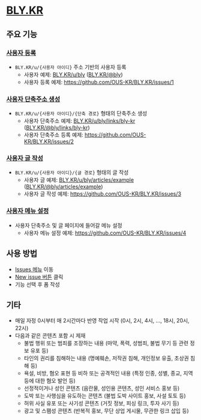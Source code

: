 # [BLY.KR](https://bly.kr)

## 주요 기능

### [사용자 등록](https://github.com/OUS-KR/BLY.KR/issues/new?template=01-user-register-by-issue.yml)

- `BLY.KR/u/{사용자 아이디}` 주소 기반의 사용자 등록
  - 사용자 예제: [BLY.KR/u/bly](https://bly.kr/u/bly) ([BLY.KR/@bly](https://bly.kr/@bly))
  - 사용자 등록 예제: https://github.com/OUS-KR/BLY.KR/issues/1

### [사용자 단축주소 생성](https://github.com/OUS-KR/BLY.KR/issues/new?template=02-user-short-url-register-by-issue.yml)

- `BLY.KR/u/{사용자 아이디}/{단축 경로}` 형태의 단축주소 생성
  - 사용자 단축주소 예제: [BLY.KR/u/bly/links/bly-kr](https://bly.kr/u/bly/links/bly-kr) ([BLY.KR/@bly/links/bly-kr](https://bly.kr/@bly/links/bly-kr))
  - 사용자 단축주소 등록 예제: https://github.com/OUS-KR/BLY.KR/issues/2

### [사용자 글 작성](https://github.com/OUS-KR/BLY.KR/issues/new?template=03-user-article-writing-by-issue.yml)

- `BLY.KR/u/{사용자 아이디}/{글 경로}` 형태의 글 작성
  - 사용자 글 예제: [BLY.KR/u/bly/articles/example](https://bly.kr/u/bly/articles/example) ([BLY.KR/@bly/articles/example](https://bly.kr/@bly/articles/example))
  - 사용자 글 작성 예제: https://github.com/OUS-KR/BLY.KR/issues/3
 
### [사용자 메뉴 설정](https://github.com/OUS-KR/BLY.KR/issues/new?template=04-user-menu-setting-by-issue.yml)

- 사용자 단축주소 및 글 페이지에 들어갈 메뉴 설정
  - 사용자 메뉴 설정 예제: https://github.com/OUS-KR/BLY.KR/issues/4

## 사용 방법

- [Issues 메뉴](https://github.com/OUS-KR/BLY.KR/issues) 이동
- [New issue 버튼](https://github.com/OUS-KR/BLY.KR/issues/new/choose) 클릭
- 기능 선택 후 폼 작성

## 기타

- 매일 자정 0시부터 매 2시간마다 반영 작업 시작 (0시, 2시, 4시, ..., 18시, 20시, 22시)
- 다음과 같은 콘텐츠 포함 시 제재
  - 불법 행위 또는 범죄를 조장하는 내용 (마약, 폭력, 성범죄, 불법 무기 등 관련 정보 유포 등)
  - 타인의 권리를 침해하는 내용 (명예훼손, 저작권 침해, 개인정보 유출, 초상권 침해 등)
  - 욕설, 비방, 혐오 표현 등 비하 또는 공격적인 내용 (특정 인종, 성별, 종교, 지역 등에 대한 혐오 발언 등)
  - 선정적이거나 성인 콘텐츠 (음란물, 성인용 콘텐츠, 성인 서비스 홍보 등)
  - 도박 또는 사행심을 유도하는 콘텐츠 (불법 도박 사이트 홍보, 사설 토토 등)
  - 허위 사실 유포 또는 사기성 콘텐츠 (거짓 정보, 피싱 링크, 투자 사기 등)
  - 광고 및 스팸성 콘텐츠 (반복적 홍보, 무단 상업 게시물, 무관한 링크 삽입 등)
